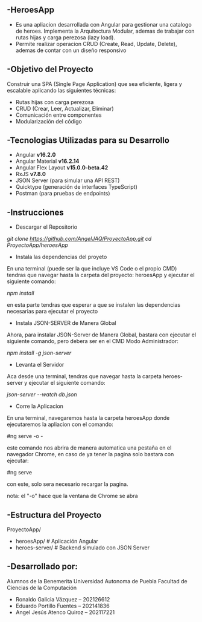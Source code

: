 -HeroesApp
-
- Es una apliacion desarrollada con Angular para gestionar una catalogo de heroes. Implementa la Arquitectura Modular, ademas de trabajar con rutas hijas y carga perezosa (lazy load). 
- Permite realizar operacion CRUD (Create, Read, Update, Delete), ademas de contar con un diseño responsivo

-Objetivo del Proyecto
-
Construir una SPA (Single Page Application) que sea eficiente, ligera y escalable aplicando las siguientes técnicas:
- Rutas hijas con carga perezosa
- CRUD (Crear, Leer, Actualizar, Eliminar)
- Comunicación entre componentes
- Modularización del código

-Tecnologias Utilizadas para su Desarrollo
-
- Angular **v16.2.0**
- Angular Material **v16.2.14**
- Angular Flex Layout **v15.0.0-beta.42**
- RxJS **v7.8.0**
- JSON Server (para simular una API REST)
- Quicktype (generación de interfaces TypeScript)
- Postman (para pruebas de endpoints)

-Instrucciones
-
- Descargar el Repositorio

*git clone https://github.com/AngelJAQ/ProyectoApp.git
cd ProyectoApp/heroesApp*

- Instala las dependencias del proyeto

En una terminal (puede ser la que incluye VS Code o el propio CMD) tendras que navegar hasta la carpeta del proyecto: heroesApp y ejecutar el siguiente comando:

*npm install*

en esta parte tendras que esperar a que se instalen las dependencias necesarias para ejecutar el proyecto

- Instala JSON-SERVER de Manera Global

Ahora, para instalar JSON-Server de Manera Global, bastara con ejecutar el siguiente comando, pero debera ser en el CMD Modo Administrador:

*npm install -g json-server*

- Levanta el Servidor

Aca desde una terminal, tendras que navegar hasta la carpeta heroes-server y ejecutar el siguiente comando:

*json-server --watch db.json*

- Corre la Aplicacion

En una terminal, navegaremos hasta la carpeta heroesApp donde ejecutaremos la apliacion con el comando:

#ng serve -o -

este comando nos abrira de manera automatica una pestaña en el navegador Chrome, en caso de ya tener la pagina solo bastara con ejecutar:

#ng serve

con este, solo sera necesario recargar la pagina.

nota: el "-o" hace que la ventana de Chrome se abra

-Estructura del Proyecto
-
ProyectoApp/
- heroesApp/         # Aplicación Angular
- heroes-server/     # Backend simulado con JSON Server

-Desarrollado por:
-
Alumnos de la Benemerita Universidad Autonoma de Puebla 
Facultad de Ciencias de la Computación

- Ronaldo Galicia Vázquez – 202126612
- Eduardo Portillo Fuentes – 202141836
- Angel Jesús Atenco Quiroz – 202117221

